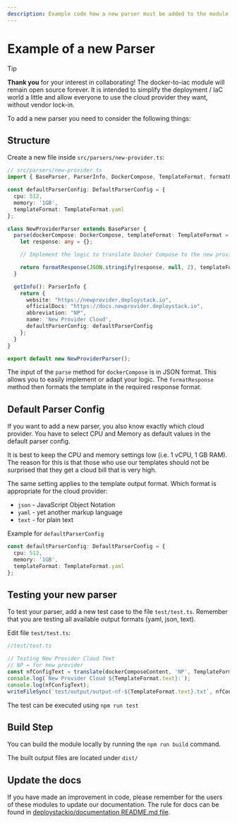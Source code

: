 ```yaml
---
description: Example code how a new parser must be added to the module so that it can be published
---
```


# Example of a new Parser

> [!TIP]  
> __Thank you__ for your interest in collaborating! The docker-to-iac module will remain open source forever. It is intended to simplify the deployment / IaC world a little and allow everyone to use the cloud provider they want, without vendor lock-in.

To add a new parser you need to consider the following things:

## Structure

Create a new file inside `src/parsers/new-provider.ts`:

```typescript
// src/parsers/new-provider.ts
import { BaseParser, ParserInfo, DockerCompose, TemplateFormat, formatResponse, DefaultParserConfig } from './base-parser';

const defaultParserConfig: DefaultParserConfig = {
  cpu: 512,
  memory: '1GB',
  templateFormat: TemplateFormat.yaml
};

class NewProviderParser extends BaseParser {
  parse(dockerCompose: DockerCompose, templateFormat: TemplateFormat = defaultParserConfig.templateFormat): any {
    let response: any = {};

    // Implement the logic to translate Docker Compose to the new provider's format

    return formatResponse(JSON.stringify(response, null, 2), templateFormat);
  }

  getInfo(): ParserInfo {
    return {
      website: "https://newprovider.deploystack.io",
      officialDocs: "https://docs.newprovider.deploystack.io",
      abbreviation: "NP",
      name: 'New Provider Cloud',
      defaultParserConfig: defaultParserConfig
    };
  }
}

export default new NewProviderParser();
```

The input of the `parse` method for `dockerCompose` is in JSON format. This allows you to easily implement or adapt your logic. The `formatResponse` method then formats the template in the required response format.

## Default Parser Config

If you want to add a new parser, you also know exactly which cloud provider. You have to select CPU and Memory as default values ​​in the default parser config.

It is best to keep the CPU and memory settings low (i.e. 1 vCPU, 1 GB RAM). The reason for this is that those who use our templates should not be surprised that they get a cloud bill that is very high.

The same setting applies to the template output format. Which format is appropriate for the cloud provider:

- `json` - JavaScript Object Notation
- `yaml` - yet another markup language
- `text` - for plain text

Example for `defaultParserConfig`

```typescript
const defaultParserConfig: DefaultParserConfig = {
  cpu: 512,
  memory: '1GB',
  templateFormat: TemplateFormat.yaml
};
```

## Testing your new parser

To test your parser, add a new test case to the file `test/test.ts`. Remember that you are testing all available output formats (yaml, json, text).

Edit file `test/test.ts`:

```typescript
//test/test.ts

// Testing New Provider Cloud Text
// NP = for new provider
const nfConfigText = translate(dockerComposeContent, 'NP', TemplateFormat.text);
console.log(`New Provider Cloud ${TemplateFormat.text}:`);
console.log(nfConfigText);
writeFileSync(`test/output/output-nf-${TemplateFormat.text}.txt`, nfConfigText);
```

The test can be executed using `npm run test`

## Build Step

You can build the module locally by running the `npm run build` command.

The built output files are located under `dist/`

## Update the docs

If you have made an improvement in code, please remember for the users of these modules to update our documentation. The rule for docs can be found in [deploystackio/documentation README.md file](https://github.com/deploystackio/documentation/blob/main/README.md).

